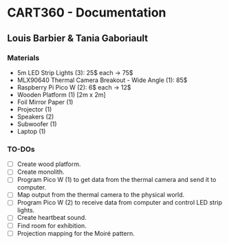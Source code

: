 # CART360 - Documentation
## Louis Barbier & Tania Gaboriault
### Materials
- 5m LED Strip Lights (3): 25$ each -> 75$
- MLX90640 Thermal Camera Breakout - Wide Angle (1): 85$
- Raspberry Pi Pico W (2): 6$ each -> 12$
- Wooden Platform (1) [2m x 2m]
- Foil Mirror Paper (1)
- Projector (1)
- Speakers (2)
- Subwoofer (1)
- Laptop (1)

### TO-DOs
- [ ] Create wood platform.
- [ ] Create monolith.
- [ ] Program Pico W (1) to get data from the thermal camera and send it to computer.
- [ ] Map output from the thermal camera to the physical world.
- [ ] Program Pico W (2) to receive data from computer and control LED strip lights.
- [ ] Create heartbeat sound.
- [ ] Find room for exhibition.
- [ ] Projection mapping for the Moiré pattern.

